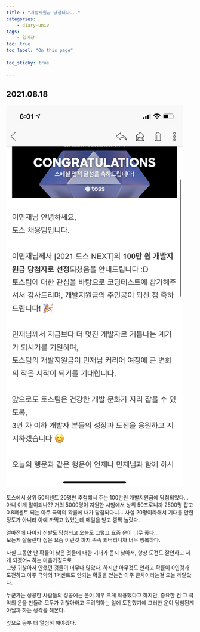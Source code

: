 ```yaml
---
title : "개발지원금 당첨되다..."
categories:
    - diary-univ
tags:
    - 일기장
toc: true
toc_label: "On this page"

toc_sticky: true
    
---
```

## 2021.08.18

![develop](/assets/images/life/develop/photo.png)

토스에서 상위 50퍼센트 20명만 추첨해서 주는 100만원 개발지원금에 당첨되었다...   
아니 이게 말이되나?? 거의 5000명이 지원한 시험에서 상위 50프로니까 2500명 잡고 0.8퍼센트 되는 아주 극악의 확률에 내가 당첨되다니... 사실 20명이라해서 기대를 안한 정도가 아니라 아예 까먹고 있었는데 메일을 받고 깜짝 놀랐다.

얼마전에 나이키 신발도 당첨되고 오늘도 그렇고 요즘 운이 너무 좋다...    
모든게 잘풀린다 싶은 요즘 이런것 까지 족족 되버리니까 너무 행복하다.

사실 그동안 난 확률이 낮은 것들에 대한 기대가 몹시 낮아서, 항상 도전도 잘안하고 저게 되겠어~ 하는 마음가짐으로   
그냥 귀찮아서 안했던 것들이 너무나 많았다. 하지만 아무것도 안하고 확률이 0인것과 도전하고 아주 극악의 1퍼센트도 안되는 확률을 얻는건 아주 큰차이라는걸 오늘 깨달았다.

누군가는 성공한 사람들의 성공에는 운이 매우 크게 작용했다고 하지만, 중요한 건 그 극악의 운을 만들려 모두가 귀찮아하고 두려워하는 일에 도전했기에 그러한 운이 당첨된게 아닐까 하는 생각을 해본다.

앞으로 공부 더 열심히 해야겠다.


